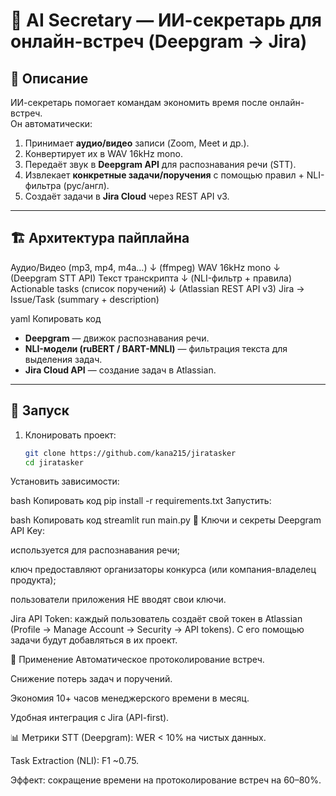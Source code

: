 # 🤖 AI Secretary — ИИ-секретарь для онлайн-встреч (Deepgram → Jira)

## 📌 Описание
ИИ-секретарь помогает командам экономить время после онлайн-встреч.  
Он автоматически:
1. Принимает **аудио/видео** записи (Zoom, Meet и др.).
2. Конвертирует их в WAV 16kHz mono.
3. Передаёт звук в **Deepgram API** для распознавания речи (STT).
4. Извлекает **конкретные задачи/поручения** с помощью правил + NLI-фильтра (рус/англ).
5. Создаёт задачи в **Jira Cloud** через REST API v3.

---

## 🏗 Архитектура пайплайна
Аудио/Видео (mp3, mp4, m4a…)
↓ (ffmpeg)
WAV 16kHz mono
↓ (Deepgram STT API)
Текст транскрипта
↓ (NLI-фильтр + правила)
Actionable tasks (список поручений)
↓ (Atlassian REST API v3)
Jira → Issue/Task (summary + description)

yaml
Копировать код

- **Deepgram** — движок распознавания речи.  
- **NLI-модели (ruBERT / BART-MNLI)** — фильтрация текста для выделения задач.  
- **Jira Cloud API** — создание задач в Atlassian.

---

## 🚀 Запуск
1. Клонировать проект:
   ```bash
   git clone https://github.com/kana215/jiratasker
   cd jiratasker
Установить зависимости:

bash
Копировать код
pip install -r requirements.txt
Запустить:

bash
Копировать код
streamlit run main.py
🔑 Ключи и секреты
Deepgram API Key:

используется для распознавания речи;

ключ предоставляют организаторы конкурса (или компания-владелец продукта);

пользователи приложения НЕ вводят свои ключи.

Jira API Token: каждый пользователь создаёт свой токен в Atlassian
(Profile → Manage Account → Security → API tokens).
С его помощью задачи будут добавляться в их проект.

🎯 Применение
Автоматическое протоколирование встреч.

Снижение потерь задач и поручений.

Экономия 10+ часов менеджерского времени в месяц.

Удобная интеграция с Jira (API-first).

📊 Метрики
STT (Deepgram): WER < 10% на чистых данных.

Task Extraction (NLI): F1 ~0.75.

Эффект: сокращение времени на протоколирование встреч на 60–80%.
